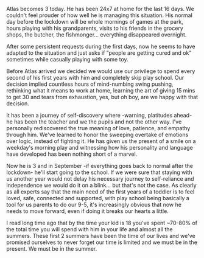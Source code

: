 ‪Atlas becomes 3 today. He has been 24x7 at home for the last 16 days. We couldn't feel prouder of how well he is managing this situation. His normal day before the lockdown will be whole mornings of games at the park, hours playing with his grandparents, visits to his friends in the grocery shops, the butcher, the fishmonger… everything disappeared overnight. 

After some persistent requests during the first days, now he seems to have adapted to the situation and just asks if ”people are getting cured and ok” sometimes while casually playing with some toy.

Before Atlas arrived we decided we would use our privilege to spend every second of his first years with him and completely skip play school. Our decision implied countless hours of mind-numbing swing pushing, rethinking what it means to work at home, learning the art of giving 15 mins to get 30 and tears from exhaustion, yes, but oh boy, are we happy with that decision. 

It has been a journey of self-discovery where -warning, platitudes ahead- he has been the teacher and we the pupils and not the other way. I've personally rediscovered the true meaning of love, patience, and empathy through him. We've learned to honor the sweeping overtake of emotions over logic, instead of fighting it. He has given us the present of a smile on a weekday's morning play and witnessing how his personality and language have developed has been nothing short of a marvel. 

Now he is 3 and in September -if everything goes back to normal after the lockdown- he'll start going to the school. If we were sure that staying with us another year would not delay his necessary journey to self-reliance and independence we would do it on a blink… but that's not the case. As clearly as all experts say that the main need of the first years of a toddler is to feel loved, safe, connected and supported, with play school being basically a tool for us parents to do our 9-5, it's increasingly obvious that now he needs to move forward, even if doing it breaks our hearts a little.

I read long time ago that by the time your kid is 18 you've spent ~70-80% of the total time you will spend with him in your life and almost all the summers. These first 2 summers have been the time of our lives and we've promised ourselves to never forget our time is limited and we must be in the present. We must be in the summer. 

